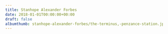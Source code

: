 ```yaml
---
title: Stanhope Alexander Forbes
date: 2018-01-01T00:00:00+00:00
draft: false
albumthumb: stanhope-alexander-forbes/the-terminus,-penzance-station.jpg
---
```

